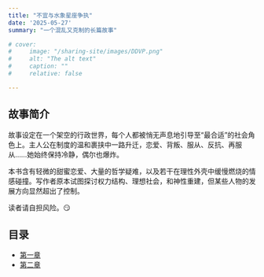 ```yaml
---
title: "不宜与水象星座争执"
date: '2025-05-27'
summary: "一个混乱又克制的长篇故事"

# cover:
#     image: "/sharing-site/images/DDVP.png"
#     alt: "The alt text"
#     caption: ""
#     relative: false

---
```


## 故事简介

故事设定在一个架空的行政世界，每个人都被悄无声息地引导至“最合适”的社会角色上。主人公在制度的温和裹挟中一路升迁，恋爱、背叛、服从、反抗、再服从……她始终保持冷静，偶尔也爆炸。

本书含有轻微的甜蜜恋爱、大量的哲学疑难，以及若干在理性外壳中缓慢燃烧的情感碰撞。写作者原本试图探讨权力结构、理想社会，和神性重建，但某些人物的发展方向显然超出了控制。

读者请自担风险。:smirk:

## 目录
- [第一章](ch01.md)
- [第二章](ch02.md)